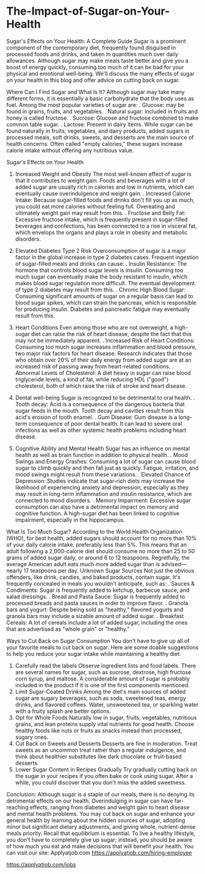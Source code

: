 # The-Impact-of-Sugar-on-Your-Health
Sugar's Effects on Your Health: A Complete Guide
Sugar is a prominent component of the contemporary diet, frequently found disguised in processed foods and drinks, and taken in quantities much over daily allowances. Although sugar may make meals taste better and give you a boost of energy quickly, consuming too much of it can be bad for your physical and emotional well-being. We'll discuss the many effects of sugar on your health in this blog and offer advice on cutting back on sugar.

Where Can I Find Sugar and What Is It?
Although sugar may take many different forms, it is essentially a basic carbohydrate that the body uses as fuel. Among the most popular varieties of sugar are:
. Glucose: may be found in grains, fruits, and vegetables.
. Natural sugar: included in fruits and honey is called fructose.
. Sucrose: Glucose and fructose combined to make common table sugar.
. Lactose: Present in dairy items.
While sugar can be found naturally in fruits, vegetables, and dairy products, added sugars in processed meals, soft drinks, sweets, and desserts are the main source of health concerns. Often called "empty calories," these sugars increase calorie intake without offering any nutritious value.

Sugar's Effects on Your Health
1. Increased Weight and Obesity
The most well-known effect of sugar is that it contributes to weight gain. Foods and beverages with a lot of added sugar are usually rich in calories and low in nutrients, which can eventually cause overindulgence and weight gain.
. Increased Calorie Intake: Because sugar-filled foods and drinks don't fill you up as much, you could eat more calories without feeling full. Overeating and ultimately weight gain may result from this.
. Fructose and Belly Fat: Excessive fructose intake, which is frequently present in sugar-filled beverages and confections, has been connected to a rise in visceral fat, which envelops the organs and plays a role in obesity and metabolic disorders.

2. Elevated Diabetes Type 2 Risk
Overconsumption of sugar is a major factor in the global increase in type 2 diabetes cases. Frequent ingestion of sugar-filled meals and drinks can cause:
. Insulin Resistance: The hormone that controls blood sugar levels is insulin. Consuming too much sugar can eventually make the body resistant to insulin, which makes blood sugar regulation more difficult. The eventual development of type 2 diabetes may result from this.
. Chronic High Blood Sugar: Consuming significant amounts of sugar on a regular basis can lead to blood sugar spikes, which can strain the pancreas, which is responsible for producing insulin. Diabetes and pancreatic fatigue may eventually result from this.

3. Heart Conditions
Even among those who are not overweight, a high-sugar diet can raise the risk of heart disease, despite the fact that this may not be immediately apparent.
. Increased Risk of Heart Conditions: Consuming too much sugar increases inflammation and blood pressure, two major risk factors for heart disease. Research indicates that those who obtain over 20% of their daily energy from added sugar are at an increased risk of passing away from heart-related conditions.
. Abnormal Levels of Cholesterol: A diet heavy in sugar can raise blood triglyceride levels, a kind of fat, while reducing HDL ("good") cholesterol, both of which raise the risk of stroke and heart disease.

4. Dental well-being
Sugar is recognized to be detrimental to oral health.
. Tooth decay: Acid is a consequence of the dangerous bacteria that sugar feeds in the mouth. Tooth decay and cavities result from this acid's erosion of tooth enamel.
. Gum Disease: Gum disease is a long-term consequence of poor dental health. It can lead to severe oral infections as well as other systemic health problems including heart disease.

5. Cognitive Ability and Mental Health
Sugar has an influence on mental health as well as brain function in addition to physical health.
. Mood Swings and Energy Crashes: Consuming a lot of sugar can cause blood sugar to climb quickly and then fall just as quickly. Fatigue, irritation, and mood swings might result from these variations.
. Elevated Chance of Depression: Studies indicate that sugar-rich diets may increase the likelihood of experiencing anxiety and depression, especially as they may result in long-term inflammation and insulin resistance, which are connected to mood disorders.
. Memory Impairment: Excessive sugar consumption can also have a detrimental impact on memory and cognitive function. A high-sugar diet has been linked to cognitive impairment, especially in the hippocampus.

What Is Too Much Sugar?
According to the World Health Organization (WHO), for best health, added sugars should account for no more than 10% of your daily calorie intake, preferably less than 5%. This means that an adult following a 2,000-calorie diet should consume no more than 25 to 50 grams of added sugar daily, or around 6 to 12 teaspoons.
Regretfully, the average American adult eats much more added sugar than is advised—nearly 17 teaspoons per day.
Unknown Sugar Sources
Not just the obvious offenders, like drink, candies, and baked products, contain sugar. It's frequently concealed in meals you wouldn't anticipate, such as:
. Sauces & Condiments: Sugar is frequently added to ketchup, barbecue sauce, and salad dressings.
. Bread and Pasta Sauce: Sugar is frequently added to processed breads and pasta sauces in order to improve flavor.
. Granola bars and yogurt: Despite being sold as "healthy," flavored yogurts and granola bars may include a sizable amount of added sugar.
. Breakfast Cereals: A lot of cereals include a lot of added sugar, including the ones that are advertised as "whole grain" or "healthy."

Ways to Cut Back on Sugar Consumption
You don't have to give up all of your favorite meals to cut back on sugar. Here are some doable suggestions to help you reduce your sugar intake while maintaining a healthy diet:
1. Carefully read the labels
Observe ingredient lists and food labels. There are several names for sugar, such as sucrose, dextrose, high fructose corn syrup, and maltose. A considerable amount of sugar is probably included in the product if it is one of the first components mentioned.
2. Limit Sugar-Coated Drinks
Among the diet's main sources of added sugar are sugary beverages, such as soda, sweetened teas, energy drinks, and flavored coffees. Water, unsweetened tea, or sparkling water with a fruity splash are better options.
3. Opt for Whole Foods
Naturally low in sugar, fruits, vegetables, nutritious grains, and lean proteins supply vital nutrients for good health. Choose healthy foods like nuts or fruits as snacks instead than processed, sugary ones.
4. Cut Back on Sweets and Desserts
Desserts are fine in moderation. Treat sweets as an uncommon treat rather than a regular indulgence, and think about healthier substitutes like dark chocolate or fruit-based desserts.
5. Lower Sugar Content in Recipes Gradually
Try gradually cutting back on the sugar in your recipes if you often bake or cook using sugar. After a while, you could discover that you don't miss the added sweetness.

Conclusion:
Although sugar is a staple of our meals, there is no denying its detrimental effects on our health. Overindulging in sugar can have far-reaching effects, ranging from diabetes and weight gain to heart disease and mental health problems. You may cut back on sugar and enhance your general health by learning about the hidden sources of sugar, adopting minor but significant dietary adjustments, and giving whole, nutrient-dense meals priority. Recall that equilibrium is essential. To live a healthy lifestyle, you don't have to completely give up sugar; instead, you should be aware of how much you eat and make decisions that will benefit your health.
You can visit our site: Applyatjob.com
 https://applyatjob.com/hiring-employee

https://applyatjob.com/jobs
